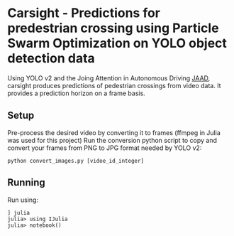# Carsight - Predictions for predestrian crossing using Particle Swarm Optimization on YOLO object detection data

Using YOLO v2 and the Joing Attention in Autonomous Driving [JAAD](http://data.nvision2.eecs.yorku.ca/JAAD_dataset/), carsight produces predictions of pedestrian crossings from video data. It provides a prediction horizon on a frame basis.
 

## Setup

Pre-process the desired video by converting it to frames (ffmpeg in Julia was used for this project)
Run the conversion python script to copy and convert your frames from PNG to JPG format needed by YOLO v2:
```
python convert_images.py [vidoe_id_integer]
```

## Running
Run using:
```
] julia
julia> using IJulia
julia> notebook()
```
